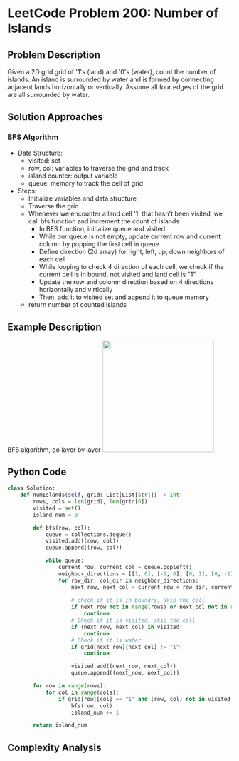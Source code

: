 # LeetCode Problem 200: Number of Islands
## Problem Description
Given a 2D grid grid of '1's (land) and '0's (water), count the number of islands. An island is surrounded by water and is formed by connecting adjacent lands horizontally or vertically. Assume all four edges of the grid are all surrounded by water.
## Solution Approaches
### BFS Algorithm
- Data Structure: 
    - visited: set
    - row, col: variables to traverse the grid and track 
    - island counter: output variable
    - queue: memory to track the cell of grid
- Steps:
    - Initialize variables and data structure 
    - Traverse the grid
    - Whenever we encounter a land cell '1' that hasn't been visited, we call bfs function and increment the count of islands
        - In BFS function, initialize queue and visited. 
        - While our queue is not empty, update current row and current column by popping the first cell in queue 
        - Define direction (2d array) for right, left, up, down neighbors of each cell 
        - While looping to check 4 direction of each cell, we check if the current cell is in bound, not visited and land cell is "1"
        - Update the row and colomn direction based on 4 directions horizontally and virtically 
        - Then, add it to visited set and append it to queue memory
    - return number of counted islands
## Example Description
BFS algorithm, go layer by layer
<img src="https://github.com/MaryamZahiri/LC-Algorithms/assets/52676399/e4fe4d8a-8747-47fb-ade3-cbdc9ca1163b" width="250"><br />

## Python Code
```python
class Solution:
    def numIslands(self, grid: List[List[str]]) -> int:
        rows, cols = len(grid), len(grid[0])
        visited = set()
        island_num = 0

        def bfs(row, col):
            queue = collections.deque()
            visited.add((row, col))
            queue.append((row, col))

            while queue:
                current_row, current_col = queue.popleft()
                neighbor_directions = [[1, 0], [-1, 0], [0, 1], [0, -1]]
                for row_dir, col_dir in neighbor_directions:
                    next_row, next_col = current_row + row_dir, current_col + col_dir
                    
                    # check if it is in boundry, skip the cell
                    if next_row not in range(rows) or next_col not in range(cols):
                        continue
                    # Check if it is visited, skip the cell
                    if (next_row, next_col) in visited:
                        continue
                    # Check if it is water
                    if grid[next_row][next_col] != "1":
                        continue

                    visited.add((next_row, next_col))
                    queue.append((next_row, next_col))

        for row in range(rows):
            for col in range(cols):
                if grid[row][col] == "1" and (row, col) not in visited:
                    bfs(row, col)
                    island_num += 1

        return island_num
```
## Complexity Analysis